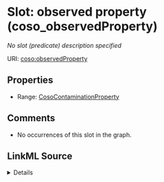 

# Slot: observed property (coso_observedProperty)


_No slot (predicate) description specified_







URI: [coso:observedProperty](http://w3id.org/coso/v1/contaminoso#observedProperty)



<!-- no inheritance hierarchy -->








## Properties

* Range: [CosoContaminationProperty](../classes/CosoContaminationProperty.md)





## Comments

* No occurrences of this slot in the graph.



## LinkML Source

<details>

```yaml
name: coso_observedProperty
description: No slot (predicate) description specified
title: observed property
comments:
- No occurrences of this slot in the graph.
from_schema: sawgraph-kg
rank: 1000
domain: coso_ContaminantObservation
slot_uri: coso:observedProperty
alias: coso_observedProperty
subproperty_of: sosa_observedProperty
range: coso_ContaminationProperty

```
</details>